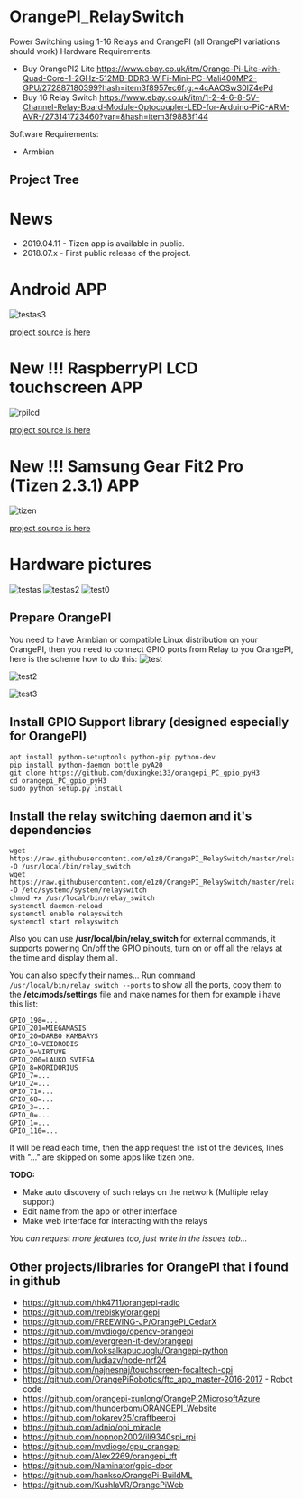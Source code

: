 # OrangePI_RelaySwitch
Power Switching using 1-16 Relays and OrangePI (all OrangePI variations should work)
Hardware Requirements:
* Buy OrangePI2 Lite https://www.ebay.co.uk/itm/Orange-Pi-Lite-with-Quad-Core-1-2GHz-512MB-DDR3-WiFi-Mini-PC-Mali400MP2-GPU/272887180399?hash=item3f8957ec6f:g:~4cAAOSwS0lZ4ePd
* Buy 16 Relay Switch https://www.ebay.co.uk/itm/1-2-4-6-8-5V-Channel-Relay-Board-Module-Optocoupler-LED-for-Arduino-PiC-ARM-AVR-/273141723460?var=&hash=item3f9883f144

Software Requirements:
* Armbian

## Project Tree

# News

* 2019.04.11 - Tizen app is available in public.
* 2018.07.x - First public release of the project.

# Android APP

![testas3](/pics/android_app_pic.png)

[project source is here](/AndroidApp)

# New !!! RaspberryPI LCD touchscreen APP

![rpilcd](/pics/IMG_20190220_175057.jpg)

[project source is here](/RelayUI)


# New !!! Samsung Gear Fit2 Pro (Tizen 2.3.1) APP

![tizen](/pics/IMG_20190312_140336.jpg)

[project source is here](/TizenSwitch)

# Hardware pictures

![testas](/pics/IMG_20180711_143803.jpg) ![testas2](/pics/IMG_20180711_143815.jpg)
![test0](/pics/IMG_20180714_231605.jpg)



## Prepare OrangePI
You need to have Armbian or compatible Linux distribution on your OrangePI, then you need to connect GPIO ports from Relay to you OrangePI, here is the scheme how to do this:
![test](/pics/orangepi_pins.png)


![test2](/pics/OPiLite_pinout.jpg)

![test3](/pics/IMG_20180714_205435.jpg)


## Install GPIO Support library (designed especially for OrangePI)
```
apt install python-setuptools python-pip python-dev
pip install python-daemon bottle pyA20
git clone https://github.com/duxingkei33/orangepi_PC_gpio_pyH3
cd orangepi_PC_gpio_pyH3
sudo python setup.py install
```

## Install the relay switching daemon and it's dependencies
```
wget https://raw.githubusercontent.com/e1z0/OrangePI_RelaySwitch/master/relay_switch -O /usr/local/bin/relay_switch
wget https://raw.githubusercontent.com/e1z0/OrangePI_RelaySwitch/master/relayswitch.service -O /etc/systemd/system/relayswitch
chmod +x /usr/local/bin/relay_switch
systemctl daemon-reload
systemctl enable relayswitch
systemctl start relayswitch
```
Also you can use **/usr/local/bin/relay_switch** for external commands, it supports powering On/off the GPIO pinouts, turn on or off all the relays at the time and display them all.

You can also specify their names... Run command
```/usr/local/bin/relay_switch --ports``` to show all the ports, copy them to the **/etc/mods/settings** file and make names for them for example i have this list:
```GPIO_199=...
GPIO_198=...
GPIO_201=MIEGAMASIS
GPIO_20=DARBO KAMBARYS
GPIO_10=VEIDRODIS
GPIO_9=VIRTUVE
GPIO_200=LAUKO SVIESA
GPIO_8=KORIDORIUS
GPIO_7=...
GPIO_2=...
GPIO_71=...
GPIO_68=...
GPIO_3=...
GPIO_0=...
GPIO_1=...
GPIO_110=...
```
It will be read each time, then the app request the list of the devices, lines with "..." are skipped on some apps like tizen one.

**TODO:**
* Make auto discovery of such relays on the network (Multiple relay support)
* Edit name from the app or other interface
* Make web interface for interacting with the relays

*You can request more features too, just write in the issues tab...*

## Other projects/libraries for OrangePI that i found in github

* https://github.com/thk4711/orangepi-radio
* https://github.com/trebisky/orangepi
* https://github.com/FREEWING-JP/OrangePi_CedarX
* https://github.com/mvdiogo/opencv-orangepi
* https://github.com/evergreen-it-dev/orangepi
* https://github.com/koksalkapucuoglu/Orangepi-python
* https://github.com/ludiazv/node-nrf24
* https://github.com/najnesnaj/touchscreen-focaltech-opi
* https://github.com/OrangePiRobotics/ftc_app_master-2016-2017 - Robot code
* https://github.com/orangepi-xunlong/OrangePi2MicrosoftAzure
* https://github.com/thunderbom/ORANGEPI_Website
* https://github.com/tokarev25/craftbeerpi
* https://github.com/adnio/opi_miracle
* https://github.com/nopnop2002/ili9340spi_rpi
* https://github.com/mvdiogo/gpu_orangepi
* https://github.com/Alex2269/orangepi_tft
* https://github.com/Naminator/gpio-door
* https://github.com/hankso/OrangePi-BuildML
* https://github.com/KushlaVR/OrangePiWeb
